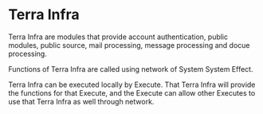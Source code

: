 # **Terra Infra**


Terra Infra are modules that provide account authentication, public modules, public source, mail processing, message processing and docue processing.


Functions of Terra Infra are called using network of System System Effect.


Terra Infra can be executed locally by Execute. That Terra Infra will provide the functions for that Execute, and the Execute can allow other Executes to use that Terra Infra as well through network.